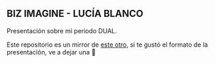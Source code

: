 ## BIZ IMAGINE - LUCÍA BLANCO
Presentación sobre mi periodo DUAL.

Este repositorio es un mirror de [este otro](https://github.com/LuisJoseSanchez/chirimoya), si te gustó el formato de la presentación, ve a dejar una :star2: